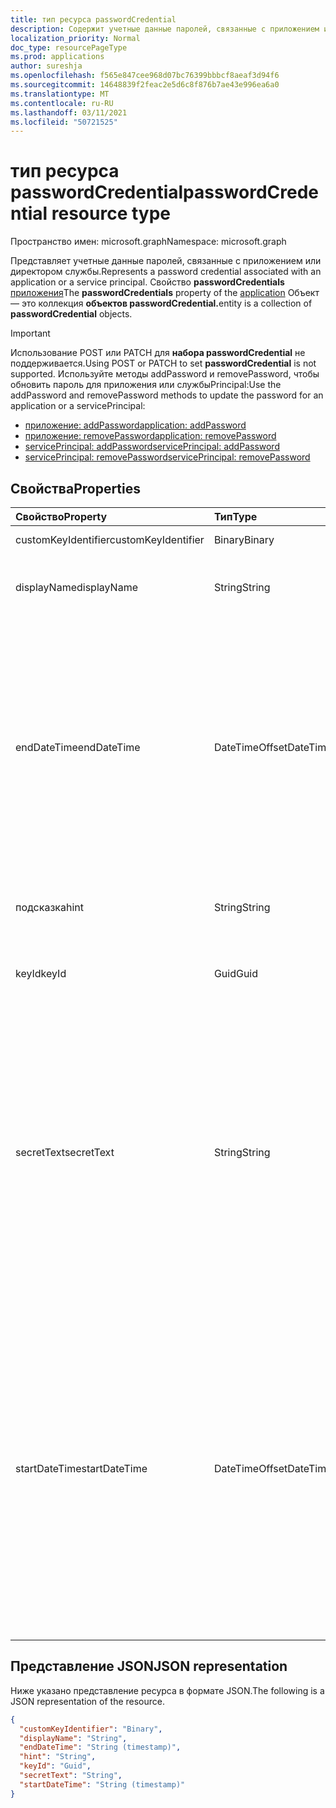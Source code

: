 ```yaml
---
title: тип ресурса passwordCredential
description: Содержит учетные данные паролей, связанные с приложением или директором службы.
localization_priority: Normal
doc_type: resourcePageType
ms.prod: applications
author: sureshja
ms.openlocfilehash: f565e847cee968d07bc76399bbbcf8aeaf3d94f6
ms.sourcegitcommit: 14648839f2feac2e5d6c8f876b7ae43e996ea6a0
ms.translationtype: MT
ms.contentlocale: ru-RU
ms.lasthandoff: 03/11/2021
ms.locfileid: "50721525"
---
```

# <a name="passwordcredential-resource-type"></a><span data-ttu-id="143f1-103">тип ресурса passwordCredential</span><span class="sxs-lookup"><span data-stu-id="143f1-103">passwordCredential resource type</span></span>

<span data-ttu-id="143f1-104">Пространство имен: microsoft.graph</span><span class="sxs-lookup"><span data-stu-id="143f1-104">Namespace: microsoft.graph</span></span>

<span data-ttu-id="143f1-105">Представляет учетные данные паролей, связанные с приложением или директором службы.</span><span class="sxs-lookup"><span data-stu-id="143f1-105">Represents a password credential associated with an application or a service principal.</span></span> <span data-ttu-id="143f1-106">Свойство **passwordCredentials** [приложения](application.md)</span><span class="sxs-lookup"><span data-stu-id="143f1-106">The **passwordCredentials** property of the [application](application.md)</span></span> <!--and [servicePrincipal](serviceprincipal.md) entitites--> <span data-ttu-id="143f1-107">Объект — это коллекция **объектов passwordCredential.**</span><span class="sxs-lookup"><span data-stu-id="143f1-107">entity is a collection of **passwordCredential** objects.</span></span>

> [!IMPORTANT]
> <span data-ttu-id="143f1-108">Использование POST или PATCH для **набора passwordCredential** не поддерживается.</span><span class="sxs-lookup"><span data-stu-id="143f1-108">Using POST or PATCH to set **passwordCredential** is not supported.</span></span> <span data-ttu-id="143f1-109">Используйте методы addPassword и removePassword, чтобы обновить пароль для приложения или службыPrincipal:</span><span class="sxs-lookup"><span data-stu-id="143f1-109">Use the addPassword and removePassword methods to update the password for an application or a servicePrincipal:</span></span>
>
> - [<span data-ttu-id="143f1-110">приложение: addPassword</span><span class="sxs-lookup"><span data-stu-id="143f1-110">application: addPassword</span></span>](../api/application-addpassword.md)
> - [<span data-ttu-id="143f1-111">приложение: removePassword</span><span class="sxs-lookup"><span data-stu-id="143f1-111">application: removePassword</span></span>](../api/application-removepassword.md)
> - [<span data-ttu-id="143f1-112">servicePrincipal: addPassword</span><span class="sxs-lookup"><span data-stu-id="143f1-112">servicePrincipal: addPassword</span></span>](../api/serviceprincipal-addpassword.md)
> - [<span data-ttu-id="143f1-113">servicePrincipal: removePassword</span><span class="sxs-lookup"><span data-stu-id="143f1-113">servicePrincipal: removePassword</span></span>](../api/serviceprincipal-removepassword.md)

## <a name="properties"></a><span data-ttu-id="143f1-114">Свойства</span><span class="sxs-lookup"><span data-stu-id="143f1-114">Properties</span></span>
| <span data-ttu-id="143f1-115">Свойство</span><span class="sxs-lookup"><span data-stu-id="143f1-115">Property</span></span>     | <span data-ttu-id="143f1-116">Тип</span><span class="sxs-lookup"><span data-stu-id="143f1-116">Type</span></span>   |<span data-ttu-id="143f1-117">Описание</span><span class="sxs-lookup"><span data-stu-id="143f1-117">Description</span></span>|
|:---------------|:--------|:----------|
| <span data-ttu-id="143f1-118">customKeyIdentifier</span><span class="sxs-lookup"><span data-stu-id="143f1-118">customKeyIdentifier</span></span> | <span data-ttu-id="143f1-119">Binary</span><span class="sxs-lookup"><span data-stu-id="143f1-119">Binary</span></span> | <span data-ttu-id="143f1-120">Не следует использовать.</span><span class="sxs-lookup"><span data-stu-id="143f1-120">Do not use.</span></span> |
| <span data-ttu-id="143f1-121">displayName</span><span class="sxs-lookup"><span data-stu-id="143f1-121">displayName</span></span> | <span data-ttu-id="143f1-122">String</span><span class="sxs-lookup"><span data-stu-id="143f1-122">String</span></span> | <span data-ttu-id="143f1-123">Удобное имя пароля.</span><span class="sxs-lookup"><span data-stu-id="143f1-123">Friendly name for the password.</span></span> <span data-ttu-id="143f1-124">Необязательное свойство.</span><span class="sxs-lookup"><span data-stu-id="143f1-124">Optional.</span></span> |
| <span data-ttu-id="143f1-125">endDateTime</span><span class="sxs-lookup"><span data-stu-id="143f1-125">endDateTime</span></span> | <span data-ttu-id="143f1-126">DateTimeOffset</span><span class="sxs-lookup"><span data-stu-id="143f1-126">DateTimeOffset</span></span> | <span data-ttu-id="143f1-127">Дата и время, в течение которых истекает срок действия пароля, представлены в формате ISO 8601 и всегда во времени UTC.</span><span class="sxs-lookup"><span data-stu-id="143f1-127">The date and time at which the password expires represented using ISO 8601 format and is always in UTC time.</span></span> <span data-ttu-id="143f1-128">Например, значение полуночи 1 января 2014 г. в формате UTC: `2014-01-01T00:00:00Z`.</span><span class="sxs-lookup"><span data-stu-id="143f1-128">For example, midnight UTC on Jan 1, 2014 is `2014-01-01T00:00:00Z`.</span></span> <span data-ttu-id="143f1-129">Необязательное свойство.</span><span class="sxs-lookup"><span data-stu-id="143f1-129">Optional.</span></span> |
| <span data-ttu-id="143f1-130">подсказка</span><span class="sxs-lookup"><span data-stu-id="143f1-130">hint</span></span> | <span data-ttu-id="143f1-131">String</span><span class="sxs-lookup"><span data-stu-id="143f1-131">String</span></span> | <span data-ttu-id="143f1-132">Содержит первые три символа пароля.</span><span class="sxs-lookup"><span data-stu-id="143f1-132">Contains the first three characters of the password.</span></span> <span data-ttu-id="143f1-133">Только для чтения.</span><span class="sxs-lookup"><span data-stu-id="143f1-133">Read-only.</span></span> |
| <span data-ttu-id="143f1-134">keyId</span><span class="sxs-lookup"><span data-stu-id="143f1-134">keyId</span></span> | <span data-ttu-id="143f1-135">Guid</span><span class="sxs-lookup"><span data-stu-id="143f1-135">Guid</span></span> | <span data-ttu-id="143f1-136">Уникальный идентификатор пароля.</span><span class="sxs-lookup"><span data-stu-id="143f1-136">The unique identifier for the password.</span></span> |
| <span data-ttu-id="143f1-137">secretText</span><span class="sxs-lookup"><span data-stu-id="143f1-137">secretText</span></span> | <span data-ttu-id="143f1-138">String</span><span class="sxs-lookup"><span data-stu-id="143f1-138">String</span></span> | <span data-ttu-id="143f1-139">Только для чтения; Содержит надежные пароли, созданные Azure AD длиной 16-64 символов.</span><span class="sxs-lookup"><span data-stu-id="143f1-139">Read-only; Contains the strong passwords generated by Azure AD that are 16-64 characters in length.</span></span> <span data-ttu-id="143f1-140">Сгенерированное значение пароля возвращается только во время первоначального запроса POST для [добавленияPassword.](../api/application-addpassword.md)</span><span class="sxs-lookup"><span data-stu-id="143f1-140">The generated password value is only returned during the initial POST request to [addPassword](../api/application-addpassword.md).</span></span> <span data-ttu-id="143f1-141">В будущем этот пароль не будет извлечен.</span><span class="sxs-lookup"><span data-stu-id="143f1-141">There is no way to retrieve this password in the future.</span></span> |
| <span data-ttu-id="143f1-142">startDateTime</span><span class="sxs-lookup"><span data-stu-id="143f1-142">startDateTime</span></span> | <span data-ttu-id="143f1-143">DateTimeOffset</span><span class="sxs-lookup"><span data-stu-id="143f1-143">DateTimeOffset</span></span> | <span data-ttu-id="143f1-144">Дата и время, в течение которых пароль становится допустимым.</span><span class="sxs-lookup"><span data-stu-id="143f1-144">The date and time at which the password becomes valid.</span></span> <span data-ttu-id="143f1-145">Тип Timestamp представляет сведения о времени и дате с использованием формата ISO 8601 (всегда применяется формат UTC).</span><span class="sxs-lookup"><span data-stu-id="143f1-145">The Timestamp type represents date and time information using ISO 8601 format and is always in UTC time.</span></span> <span data-ttu-id="143f1-146">Например, значение полуночи 1 января 2014 г. в формате UTC: `2014-01-01T00:00:00Z`.</span><span class="sxs-lookup"><span data-stu-id="143f1-146">For example, midnight UTC on Jan 1, 2014 is `2014-01-01T00:00:00Z`.</span></span> <span data-ttu-id="143f1-147">Необязательное свойство.</span><span class="sxs-lookup"><span data-stu-id="143f1-147">Optional.</span></span> |

<!-- uuid: 8fcb5dbc-d5aa-4681-8e31-b001d5168d79
2015-10-25 14:57:30 UTC -->
<!--
{
  "type": "#page.annotation",
  "description": "passwordCredential resource",
  "keywords": "",
  "section": "documentation",
  "tocPath": "",
  "suppressions": []
}
-->


## <a name="json-representation"></a><span data-ttu-id="143f1-148">Представление JSON</span><span class="sxs-lookup"><span data-stu-id="143f1-148">JSON representation</span></span>

<span data-ttu-id="143f1-149">Ниже указано представление ресурса в формате JSON.</span><span class="sxs-lookup"><span data-stu-id="143f1-149">The following is a JSON representation of the resource.</span></span>

<!-- {
  "blockType": "resource",
  "optionalProperties": [

  ],
  "@odata.type": "microsoft.graph.passwordCredential",
  "baseType": null
}-->

```json
{
  "customKeyIdentifier": "Binary",
  "displayName": "String",
  "endDateTime": "String (timestamp)",
  "hint": "String",
  "keyId": "Guid",
  "secretText": "String",
  "startDateTime": "String (timestamp)"
}
```

<!-- uuid: 16cd6b66-4b1a-43a1-adaf-3a886856ed98
2019-02-04 14:57:30 UTC -->
<!-- {
  "type": "#page.annotation",
  "description": "passwordCredential resource",
  "keywords": "",
  "section": "documentation",
  "tocPath": ""
}-->

